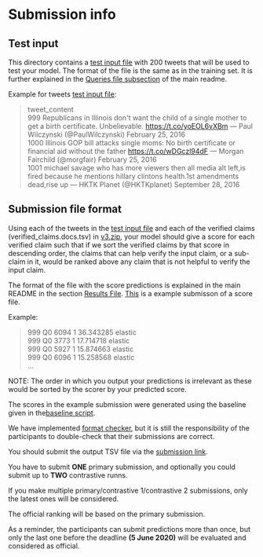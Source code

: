 # Submission info

## Test input

This directory contains a [test input file](./tweets.queries.tsv) with 200 tweets that will be used to test your model. The format of the file is the same as in the training set. It is further explained in the [Queries file subsection](https://github.com/sshaar/clef2020-factchecking-task2#queries-file) of the main readme.

Example for tweets [test input file](./tweets.queries.tsv):

>   tweet_content <br>
> 999     Republicans in Illinois don't want the child of a single mother to get a birth certificate. Unbelievable. https://t.co/yoEOL6vXBm — Paul Wilczynski (@PaulWilczynski) February 25, 2016 <br>
> 1000    Illinois GOP bill attacks single moms: No birth certificate or financial aid without the father https://t.co/wDGczl94dF — Morgan Fairchild (@morgfair) February 25, 2016 <br>
> 1001    michael savage who has more viewers then all media alt left,is fired because he mentions hillary clintons health.1st amendments dead,rise up — HKTK Planet (@HKTKplanet) September 28, 2016 <br>


## Submission file format

Using each of the tweets in the [test input file](./tweets.queries.tsv) and each of the verified claims (verified_claims.docs.tsv) in [v3.zip](https://github.com/sshaar/clef2020-factchecking-task2/blob/master/data/v3.zip), your model should give a score for each verified claim such that if we sort the verified claims by that score in descending order, the claims that can help verify the input claim, or a sub-claim in it, would be ranked above any claim that is not helpful to verify the input claim.

The format of the file with the score predictions is explained in the main README in the section [Results File](https://github.com/sshaar/clef2020-factchecking-task2#results-file). [This](./example-submission-scores.tsv) is a example submisson of a score file.

Example: 
> 999     Q0      6094    1       36.343285       elastic <br>
> 999     Q0      3773    1       17.714718       elastic <br>
> 999     Q0      5927    1       15.874663       elastic <br>
> 999     Q0      6096    1       15.258568       elastic <br>
> ...

NOTE: The order in which you output your predictions is irrelevant as these would be sorted by the scorer by your predicted score.

The scores in the example submission were generated using the baseline given in the[baseline script](../elastic_search_baseline.py).

We have implemented [format checker](../lib/format_checker.py), but it is still the responsibility of the participants to double-check that their submissions are correct.

You should submit the output TSV file via the [submission link](https://docs.google.com/forms/d/e/1FAIpQLSfsBfruzsYLg9mngQmLkKjBeyazxeAD-uknonXqJhVoozsKDg/viewform).

You have to submit **ONE** primary submission, and optionally you could submit up to **TWO** contrastive runns. 

If you make multiple primary/contrastive 1/contrastive 2 submissions, only the latest ones will be considered.

The official ranking will be based on the primary submission.

As a reminder, the participants can submit predictions more than once, but only the last one before the deadline 
**(5 June 2020)** will be evaluated and considered as official. 
